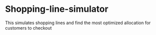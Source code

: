 # Shopping-line-simulator
This simulates shopping lines and find the most optimized allocation for customers to checkout
